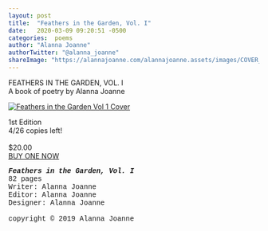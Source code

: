 ```yaml
---
layout: post
title:  "Feathers in the Garden, Vol. I"
date:   2020-03-09 09:20:51 -0500
categories:  poems
author: "Alanna Joanne" 
authorTwitter: "@alanna_joanne"
shareImage: "https://alannajoanne.com/alannajoanne.assets/images/COVER_Feathers-in-the-Garden_Vol-1_Alanna-Joanne.jpg"
---
```


<div class="poem">
<P>
FEATHERS IN THE GARDEN, VOL. I
<br>
A book of poetry by Alanna Joanne
</P>
<p>
  <a href="https://alannajoanne.com/alannajoanne.assets/images/COVER_Feathers-in-the-Garden_Vol-1_Alanna-Joanne.jpg" target="_blank"><img class="img-responsive" class="w3-round-large" src="https://alannajoanne.com/alannajoanne.assets/images/COVER_Feathers-in-the-Garden_Vol-1_Alanna-Joanne.jpg" alt="Feathers in the Garden Vol 1 Cover"></a>
</p>
<p>
1st Edition
<br>
4/26 copies left!
<br>
<br>
$20.00
<br>
<a href="mailto:info@alannajoanne.com">BUY ONE NOW</a>
</p>
</div>

<!--more-->

<p style= "font-family: Courier New;">
<em ><b>Feathers in the Garden, Vol. I</b></em>
<br>
82 pages
<br>
Writer: Alanna Joanne
<br>
Editor: Alanna Joanne
<br>
Designer: Alanna Joanne
<br>
<br>
copyright © 2019 Alanna Joanne
</p>
